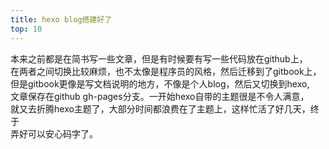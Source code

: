 ```yaml
---
title: hexo blog搭建好了
top: 10
---
```

本来之前都是在简书写一些文章，但是有时候要有写一些代码放在github上，  
在两者之间切换比较麻烦，也不太像是程序员的风格，然后迁移到了gitbook上，  
但是gitbook更像是写文档说明的地方，不像是个人blog，然后又切换到hexo,  
文章保存在github gh-pages分支。一开始hexo自带的主题很是不令人满意，  
就又去折腾hexo主题了，大部分时间都浪费在了主题上，这样忙活了好几天，终于  
弄好可以安心码字了。
